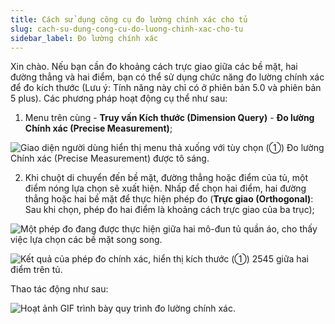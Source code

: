 ```yaml
---
title: Cách sử dụng công cụ đo lường chính xác cho tủ
slug: cach-su-dung-cong-cu-do-luong-chinh-xac-cho-tu
sidebar_label: Đo lường chính xác
---
```


Xin chào. Nếu bạn cần đo khoảng cách trực giao giữa các bề mặt, hai đường thẳng và hai điểm, bạn có thể sử dụng chức năng đo lường chính xác để đo kích thước (Lưu ý: Tính năng này chỉ có ở phiên bản 5.0 và phiên bản 5 plus). Các phương pháp hoạt động cụ thể như sau:

1. Menu trên cùng - **Truy vấn Kích thước (Dimension Query)** - **Đo lường Chính xác (Precise Measurement)**;

![Giao diện người dùng hiển thị menu thả xuống với tùy chọn (①) Đo lường Chính xác (Precise Measurement) được tô sáng.](https://storage.googleapis.com/jegavn_kb/images/5a5cc8f1-6ed2-41da-bed7-d56cde020b78.png)

2. Khi chuột di chuyển đến bề mặt, đường thẳng hoặc điểm của tủ, một điểm nóng lựa chọn sẽ xuất hiện. Nhấp để chọn hai điểm, hai đường thẳng hoặc hai bề mặt để thực hiện phép đo (**Trực giao (Orthogonal)**: Sau khi chọn, phép đo hai điểm là khoảng cách trực giao của ba trục);

![Một phép đo đang được thực hiện giữa hai mô-đun tủ quần áo, cho thấy việc lựa chọn các bề mặt song song.](https://storage.googleapis.com/jegavn_kb/images/0e000215-3934-4581-be2b-ac8897f06083.png)

![Kết quả của phép đo chính xác, hiển thị kích thước (①) 2545 giữa hai điểm trên tủ.](https://storage.googleapis.com/jegavn_kb/images/b38b97eb-64ea-4ada-9a29-dd55e908500a.png)

Thao tác động như sau:

![Hoạt ảnh GIF trình bày quy trình đo lường chính xác.](https://storage.googleapis.com/jegavn_kb/images/2c05a94b-5b8d-4e78-8ef2-ce054834b0f7.gif)